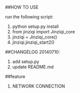##HOW TO USE

run the following script:

1. python setup.py install
2. from jinziqi import Jinziqi_core
3. jinziqi = Jinziqi_core()
4. jinziqi.jinziqi_start2()

##CHANGELOG
20140710:

1. add setup.py
2. update README.md

##feature

1. NETWORK CONNECTION